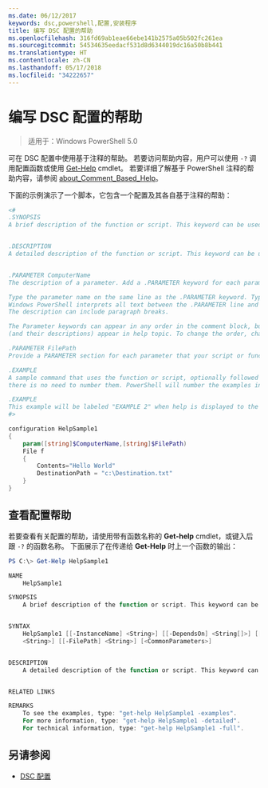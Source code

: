 ```yaml
---
ms.date: 06/12/2017
keywords: dsc,powershell,配置,安装程序
title: 编写 DSC 配置的帮助
ms.openlocfilehash: 316fd69ab1eae66ebe141b2575a05b502fc261ea
ms.sourcegitcommit: 54534635eedacf531d8d6344019dc16a50b8b441
ms.translationtype: HT
ms.contentlocale: zh-CN
ms.lasthandoff: 05/17/2018
ms.locfileid: "34222657"
---
```

# <a name="writing-help-for-dsc-configurations"></a>编写 DSC 配置的帮助

>适用于：Windows PowerShell 5.0

可在 DSC 配置中使用基于注释的帮助。 若要访问帮助内容，用户可以使用 `-?` 调用配置函数或使用 [Get-Help](https://technet.microsoft.com/library/hh849696.aspx) cmdlet。 若要详细了解基于 PowerShell 注释的帮助内容，请参阅 [about_Comment_Based_Help](https://technet.microsoft.com/library/hh847834.aspx)。

下面的示例演示了一个脚本，它包含一个配置及其各自基于注释的帮助：

```powershell
<#
.SYNOPSIS
A brief description of the function or script. This keyword can be used only once for each configuration.


.DESCRIPTION
A detailed description of the function or script. This keyword can be used only once for each configuration.


.PARAMETER ComputerName
The description of a parameter. Add a .PARAMETER keyword for each parameter in the function or script syntax.

Type the parameter name on the same line as the .PARAMETER keyword. Type the parameter description on the lines following the .PARAMETER keyword.
Windows PowerShell interprets all text between the .PARAMETER line and the next keyword or the end of the comment block as part of the parameter description.
The description can include paragraph breaks.

The Parameter keywords can appear in any order in the comment block, but the function or script syntax determines the order in which the parameters
(and their descriptions) appear in help topic. To change the order, change the syntax.

.PARAMETER FilePath
Provide a PARAMETER section for each parameter that your script or function accepts.

.EXAMPLE
A sample command that uses the function or script, optionally followed by sample output and a description. Repeat this keyword for each example. If you have multiple examples,
there is no need to number them. PowerShell will number the examples in help text.

.EXAMPLE
This example will be labeled "EXAMPLE 2" when help is displayed to the user.
#>

configuration HelpSample1
{
    param([string]$ComputerName,[string]$FilePath)
    File f
    {
        Contents="Hello World"
        DestinationPath = "c:\Destination.txt"
    }
}
```

## <a name="viewing-configuration-help"></a>查看配置帮助

若要查看有关配置的帮助，请使用带有函数名称的 **Get-help** cmdlet，或键入后跟 `-?` 的函数名称。 下面展示了在传递给 **Get-Help** 时上一个函数的输出：

```powershell
PS C:\> Get-Help HelpSample1

NAME
    HelpSample1

SYNOPSIS
    A brief description of the function or script. This keyword can be used only once for each configuration.


SYNTAX
    HelpSample1 [[-InstanceName] <String>] [[-DependsOn] <String[]>] [[-OutputPath] <String>] [[-ConfigurationData] <Hashtable>] [[-ComputerName]
    <String>] [[-FilePath] <String>] [<CommonParameters>]


DESCRIPTION
    A detailed description of the function or script. This keyword can be used only once for each configuration.


RELATED LINKS

REMARKS
    To see the examples, type: "get-help HelpSample1 -examples".
    For more information, type: "get-help HelpSample1 -detailed".
    For technical information, type: "get-help HelpSample1 -full".
```

## <a name="see-also"></a>另请参阅
* [DSC 配置](configurations.md)